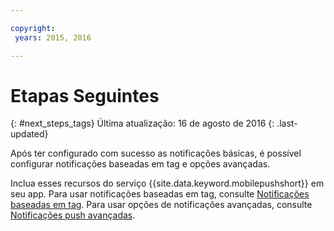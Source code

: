 ```yaml
---

copyright:
 years: 2015, 2016

---
```


# Etapas Seguintes
{: #next_steps_tags}
Última atualização: 16 de agosto de 2016
{: .last-updated}

Após ter configurado com sucesso as notificações básicas, é possível configurar notificações baseadas em tag e opções avançadas.

Inclua esses recursos do serviço {{site.data.keyword.mobilepushshort}} em seu app.
Para usar notificações baseadas em tag, consulte [Notificações baseadas em tag](c_tag_basednotifications.html).
Para usar opções de notificações avançadas, consulte [Notificações push avançadas](t_advance_notifications.html).
